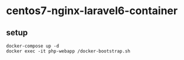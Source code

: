 # centos7-nginx-laravel6-container

## setup

```
docker-compose up -d
docker exec -it php-webapp /docker-bootstrap.sh
```
